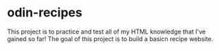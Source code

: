 # odin-recipes

This project is to practice and test all of my HTML knowledge that I've gained so far! The goal of this project is to build a basicn recipe website.
